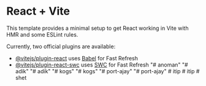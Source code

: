 # React + Vite

This template provides a minimal setup to get React working in Vite with HMR and some ESLint rules.

Currently, two official plugins are available:

- [@vitejs/plugin-react](https://github.com/vitejs/vite-plugin-react/blob/main/packages/plugin-react/README.md) uses [Babel](https://babeljs.io/) for Fast Refresh
- [@vitejs/plugin-react-swc](https://github.com/vitejs/vite-plugin-react-swc) uses [SWC](https://swc.rs/) for Fast Refresh
"# anoman" 
"# adik" 
"# adik" 
"# kogs" 
"# kogs" 
"# port-ajay" 
"# port-ajay" 
#   i t i p  
 #   i t i p  
 #   s h e t  
 